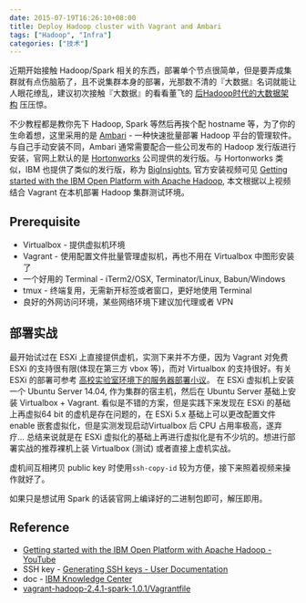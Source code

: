 ```yaml
---
date: 2015-07-19T16:26:10+08:00
title: Deploy Hadoop cluster with Vagrant and Ambari
tags: ["Hadoop", "Infra"]
categories: ["技术"]
---
```


近期开始接触 Hadoop/Spark 相关的东西，部署单个节点很简单，但是要弄成集群就有点伤脑筋了，且不说集群本身的部署，光那数不清的『大数据』名词就能让人眼花缭乱，建议初次接触『大数据』的看看董飞的 [后Hadoop时代的大数据架构](http://zhuanlan.zhihu.com/donglaoshi/19962491) 压压惊。

不少教程都是教你先下 Hadoop, Spark 等然后再挨个配 hostname 等，为了你的生命着想，这里采用的是 [Ambari](https://ambari.apache.org/) - 一种快速批量部署 Hadoop 平台的管理软件。与自己手动安装不同，Ambari 通常需要配合一些公司发布的 Hadoop 发行版进行安装，官网上默认的是 [Hortonworks](http://hortonworks.com/) 公司提供的发行版。与 Hortonworks 类似，IBM 也提供了类似的发行版，称为 [BigInsights](http://www-01.ibm.com/software/data/infosphere/hadoop/enterprise.html), 官方安装视频可见 [Getting started with the IBM Open Platform with Apache Hadoop](https://www.youtube.com/watch?v=l54JqN06Zvk), 本文根据以上视频结合 Vagrant 在本机部署 Hadoop 集群测试环境。

## Prerequisite

- Virtualbox - 提供虚拟机环境
- Vagrant - 使用配置文件批量管理虚拟机，再也不用在 Virtualbox 中图形安装了
- 一个好用的 Terminal - iTerm2/OSX, Terminator/Linux, Babun/Windows
- tmux - 终端复用，无需新开标签或者窗口，更好地使用 Terminal
- 良好的外网访问环境，某些网络环境下建议加代理或者 VPN

## 部署实战

最开始试过在 ESXi 上直接提供虚机，实测下来并不方便，因为 Vagrant 对免费 ESXi 的支持很有限(体现在第三方 vbox 等)，而对 Virtualbox 的支持很好。有关 ESXi 的部署可参考 [高校实验室环境下的服务器部署小议](/posts/2014-09/2014-09-19_23-53-51/)。
在 ESXi 虚拟机上安装一个 Ubuntu Server 14.04, 作为集群的宿主机，然后在 Ubuntu Server 基础上安装 Virtualbox + Vagrant. 看似是不错的方案，但是实践下来发现在 ESXi 的基础上再虚拟64 bit 的虚机是存在问题的，在 ESXi 5.x 基础上可以更改配置文件 enable 嵌套虚拟化，但是实测发现启动Virtualbox 后 CPU 占用率极高，遂弃疗... 总结来说就是在 ESXi 虚拟化的基础上再进行虚拟化是有不少坑的。想进行部署实战的推荐裸机上装 Virtualbox (测试) 或者直接上虚机实战。

虚机间互相拷贝 public key 时使用`ssh-copy-id` 较为方便，接下来照着视频来操作就好了。

如果只是想试用 Spark 的话装官网上编译好的二进制包即可，解压即用。

## Reference

- [Getting started with the IBM Open Platform with Apache Hadoop - YouTube](https://www.youtube.com/watch?v=l54JqN06Zvk) 
- SSH key - [Generating SSH keys - User Documentation](https://help.github.com/articles/generating-ssh-keys/) 
- doc - [IBM Knowledge Center](http://www-01.ibm.com/support/knowledgecenter/SSPT3X_4.0.0/com.ibm.swg.im.infosphere.biginsights.install.doc/doc/bi_install_iop_biginsights.html?lang=en)
- [vagrant-hadoop-2.4.1-spark-1.0.1/Vagrantfile](https://github.com/vangj/vagrant-hadoop-2.4.1-spark-1.0.1/blob/master/Vagrantfile)